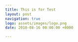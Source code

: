 ```yaml
---
title: This is for Test
layout: post
navigation: true
logo: assets/images/logo.png
date: 2018-08-16 00:00:00 +0000

---
```

